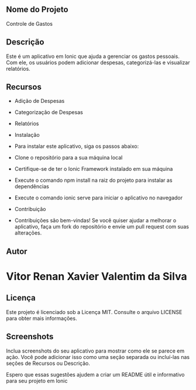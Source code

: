 ## Nome do Projeto
Controle de Gastos

## Descrição
Este é um aplicativo em Ionic que ajuda a gerenciar os gastos pessoais. Com ele, os usuários podem adicionar despesas, categorizá-las e visualizar relatórios.

## Recursos
- Adição de Despesas
- Categorização de Despesas
- Relatórios
- Instalação
- Para instalar este aplicativo, siga os passos abaixo:

- Clone o repositório para a sua máquina local
- Certifique-se de ter o Ionic Framework instalado em sua máquina
- Execute o comando npm install na raiz do projeto para instalar as dependências
- Execute o comando ionic serve para iniciar o aplicativo no navegador
- Contribuição
- Contribuições são bem-vindas! Se você quiser ajudar a melhorar o aplicativo, faça um fork do repositório e envie um pull 
  request com suas alterações.


## Autor

# Vitor Renan Xavier Valentim da Silva

## Licença

Este projeto é licenciado sob a Licença MIT. Consulte o arquivo LICENSE para obter mais informações.

## Screenshots

Inclua screenshots do seu aplicativo para mostrar como ele se parece em ação. Você pode adicionar isso como uma seção separada ou incluí-las nas seções de Recursos ou Descrição.

Espero que essas sugestões ajudem a criar um README útil e informativo para seu projeto em Ionic